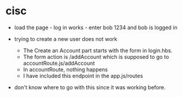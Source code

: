 # cisc

- load the page - log in works - enter bob 1234 and bob is logged in

- trying to create a new user does not work

  - The Create an Account part starts with the form in login.hbs.
  - The form action is /addAccount which is supposed to go to accountRoute.js/addAccount
  - In accountRoute, nothing happens
  - I have included this endpoint in the app.js/routes

- don't know where to go with this since it was working before.
